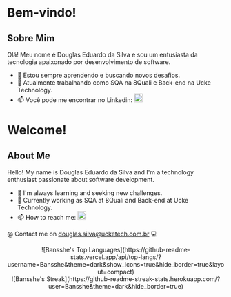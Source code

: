 # Bem-vindo!

## Sobre Mim
Olá! Meu nome é Douglas Eduardo da Silva e sou um entusiasta da tecnologia apaixonado por desenvolvimento de software.

- 🌱 Estou sempre aprendendo e buscando novos desafios.
- 💼 Atualmente trabalhando como SQA na 8Quali e Back-end na Ucke Technology.
- 📫 Você pode me encontrar no Linkedin: <a href="https://www.linkedin.com/in/bansshe/" target="_blank"><img style="width: 20px;" src="https://cdn-icons-png.flaticon.com/512/179/179330.png" target="_blank"></a> 

# Welcome!

## About Me
Hello! My name is Douglas Eduardo da Silva and I'm a technology enthusiast passionate about software development.

- 🌱 I'm always learning and seeking new challenges.
- 💼 Currently working as SQA at 8Quali and Back-end at Ucke Technology.
- 📫 How to reach me: <a href="https://www.linkedin.com/in/bansshe/" target="_blank"><img style="width: 20px;" src="https://cdn-icons-png.flaticon.com/512/179/179330.png" target="_blank"></a>


@ Contact me on douglas.silva@ucketech.com.br 💻


<p align="center">
  ![Bansshe's Top Languages](https://github-readme-stats.vercel.app/api/top-langs/?username=Bansshe&theme=dark&show_icons=true&hide_border=true&layout=compact)<br>
  ![Bansshe's Streak](https://github-readme-streak-stats.herokuapp.com/?user=Bansshe&theme=dark&hide_border=true)
</p>
